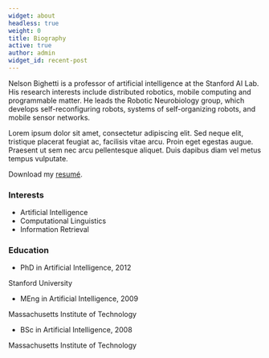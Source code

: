 ```yaml
---
widget: about
headless: true
weight: 0
title: Biography
active: true
author: admin
widget_id: recent-post
---
```

<!--StartFragment-->

Nelson Bighetti is a professor of artificial intelligence at the Stanford AI Lab. His research interests include distributed robotics, mobile computing and programmable matter. He leads the Robotic Neurobiology group, which develops self-reconfiguring robots, systems of self-organizing robots, and mobile sensor networks.

Lorem ipsum dolor sit amet, consectetur adipiscing elit. Sed neque elit, tristique placerat feugiat ac, facilisis vitae arcu. Proin eget egestas augue. Praesent ut sem nec arcu pellentesque aliquet. Duis dapibus diam vel metus tempus vulputate.

Download my [resumé](https://liuyishou.netlify.app/uploads/demo_resume.pdf).

### Interests

* Artificial Intelligence
* Computational Linguistics
* Information Retrieval

### Education

*   PhD in Artificial Intelligence, 2012

  Stanford University
*   MEng in Artificial Intelligence, 2009

  Massachusetts Institute of Technology
*   BSc in Artificial Intelligence, 2008

  Massachusetts Institute of Technology

<!--EndFragment-->